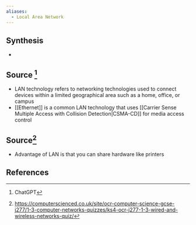 ```yaml
---
aliases:
  - Local Area Network
---
```

## Synthesis
- 
## Source [^1]
- LAN technology refers to networking technologies used to connect devices within a limited geographical area such as a home, office, or campus
- [[Ethernet]] is a common LAN technology that uses [[Carrier Sense Multiple Access with Collision Detection|CSMA-CD]] for media access control

## Source[^2]
- Advantage of LAN is that you can share hardware like printers
## References

[^1]: ChatGPT
[^2]: https://computerscienced.co.uk/site/ocr-computer-science-gcse-j277/1-3-computer-networks-quizzes/ks4-ocr-j277-1-3-wired-and-wireless-networks-quiz/